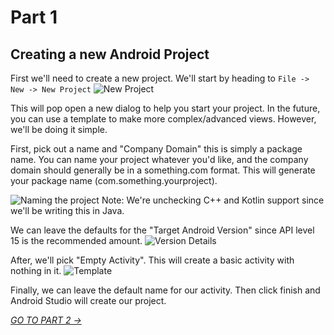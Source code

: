 # Part 1
## Creating a new Android Project

First we'll need to create a new project. We'll start by heading to `File -> New -> New Project`
![New Project](https://i.imgur.com/phqFnvE.jpg)

This will pop open a new dialog to help you start your project. In the future, you can use a template to make more complex/advanced views. However, we'll be doing it simple.

First, pick out a name and "Company Domain" this is simply a package name. You can name your project whatever you'd like, and the company domain should generally be in a something.com format. This will generate your package name (com.something.yourproject).

![Naming the project](https://i.imgur.com/UO18M77.jpg)
Note: We're unchecking C++ and Kotlin support since we'll be writing this in Java.


We can leave the defaults for the "Target Android Version" since API level 15 is the recommended amount.
![Version Details](https://i.imgur.com/tF7VUKS.jpg)

After, we'll pick "Empty Activity". This will create a basic activity with nothing in it.
![Template](https://i.imgur.com/ySmEBV6.jpg)

Finally, we can leave the default name for our activity. Then click finish and Android Studio will create our project.

[*GO TO PART 2 ->*](/part2.html)
